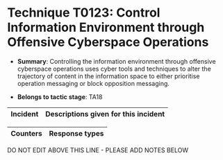 # Technique T0123: Control Information Environment through Offensive Cyberspace Operations

* **Summary**: Controlling the information environment through offensive cyberspace operations uses cyber tools and techniques to alter the trajectory of content in the information space to either prioritise operation messaging or block opposition messaging.

* **Belongs to tactic stage**: TA18


| Incident | Descriptions given for this incident |
| -------- | -------------------- |



| Counters | Response types |
| -------- | -------------- |


DO NOT EDIT ABOVE THIS LINE - PLEASE ADD NOTES BELOW